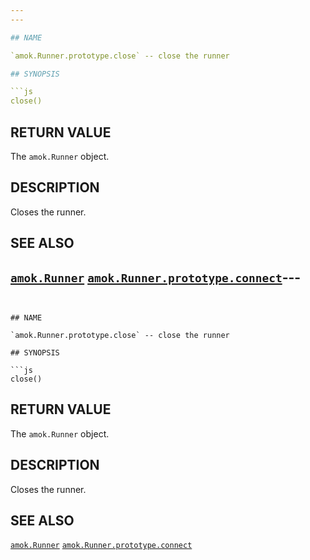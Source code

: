 ```yaml
---
---

## NAME

`amok.Runner.prototype.close` -- close the runner

## SYNOPSIS

```js
close()
```

## RETURN VALUE

The `amok.Runner` object.

## DESCRIPTION

Closes the runner.

## SEE ALSO

[`amok.Runner`](amok.Runner.3.md)
[`amok.Runner.prototype.connect`](amok.Runner.prototype.connect.3.md)---
---
```


## NAME

`amok.Runner.prototype.close` -- close the runner

## SYNOPSIS

```js
close()
```

## RETURN VALUE

The `amok.Runner` object.

## DESCRIPTION

Closes the runner.

## SEE ALSO

[`amok.Runner`](amok.Runner.3.md)
[`amok.Runner.prototype.connect`](amok.Runner.prototype.connect.3.md)